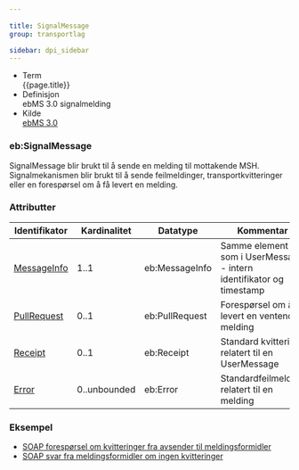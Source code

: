 ```yaml
---
 
title: SignalMessage  
group: transportlag

sidebar: dpi_sidebar
---
```


  - Term  
    {{page.title}}
  - Definisjon  
    ebMS 3.0 signalmelding
  - Kilde  
    [ebMS 3.0](http://docs.oasis-open.org/ebxml-msg/ebms/v3.0/core/os/ebms_core-3.0-spec-os.html)

### eb:SignalMessage

SignalMessage blir brukt til å sende en melding til mottakende MSH.
Signalmekanismen blir brukt til å sende feilmeldinger,
transportkvitteringer eller en forespørsel om å få levert en melding.

### Attributter

| Identifikator | Kardinalitet | Datatype | Kommentar |
| --- | --- | --- | --- |
| [MessageInfo]({{site.baseurl}}/resources/begrep/sikkerDigitalPost/transportlag/UserMessage/MessageInfo) | 1..1 | eb:MessageInfo | Samme element som i UserMessage - intern identifikator og timestamp |
| [PullRequest]({{site.baseurl}}/resources/begrep/sikkerDigitalPost/transportlag/SignalMessage/PullRequest) | 0..1 | eb:PullRequest | Forespørsel om å få levert en ventende melding |
| [Receipt]({{site.baseurl}}/resources/begrep/sikkerDigitalPost/transportlag/SignalMessage/Receipt) | 0..1 | eb:Receipt | Standard kvittering relatert til en UserMessage |
| [Error]({{site.baseurl}}/resources/begrep/sikkerDigitalPost/transportlag/SignalMessage/Error) | 0..unbounded | eb:Error | Standardfeilmelding relatert til en melding |

### Eksempel

  - [SOAP forespørsel om kvitteringer fra avsender til
    meldingsformidler](https://difi.github.io/felleslosninger/resources/begrep/sikkerDigitalPost/eksempler/soap/5_request_forespoersel_om_forretningskvittering_fra_postavsender_til_meldingsformidler.xml)
  - [SOAP svar fra meldingsformidler om ingen
    kvitteringer](https://difi.github.io/felleslosninger/resources/begrep/sikkerDigitalPost/eksempler/soap/6_response_error_fra_meldingsformidler_til_postavsender.xml)
